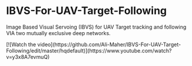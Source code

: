 # IBVS-For-UAV-Target-Following
Image Based Visual Servoing (IBVS) for UAV Target tracking and following VIA two mutually exclusive deep networks.
<p>
  [![Watch the video](https://github.com/Ali-Maher/IBVS-For-UAV-Target-Following/edit/master/hqdefault)](https://www.youtube.com/watch?v=y3x8A7evmuQ)
  
